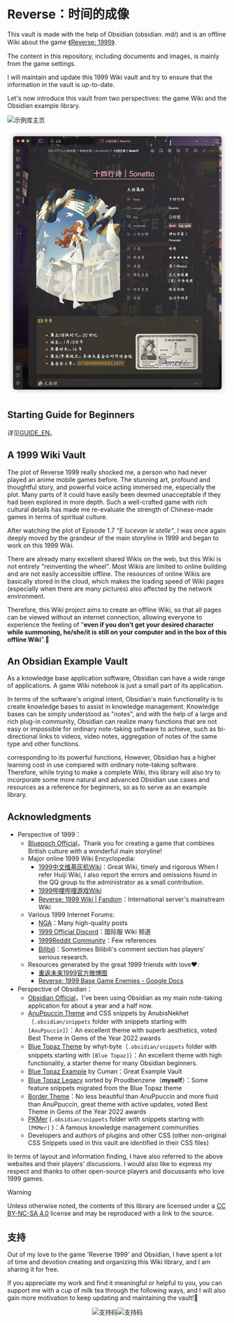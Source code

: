 # Reverse：时间的成像

This vault is made with the help of Obsidian (obsidian. md/) and is an offline Wiki about the game [《Reverse: 1999》](https://re.bluepoch.com/home/&wd=&eqid=fbb5beb400098f260000000464755c7c).

The content in this repository, including documents and images, is mainly from the game settings. 

I will maintain and update this 1999 Wiki vault and try to ensure that the information in the vault is up-to-date.

Let's now introduce this vault from two perspectives: the game Wiki and the Obsidian example library.

![示例库主页](assets/README.assets/示例库主页.png)

![角色档案](assets/README.assets/角色档案.png)

## Starting Guide for Beginners

详见<a href="https://github.com/ProudBenzene/Reverse1999Wiki-in-Obsidian/blob/main/000-%E7%AE%B1%E7%9A%84%E6%9E%84%E9%80%A0/README/GUIDE_EN.md">GUIDE_EN</a>。

## A 1999 Wiki Vault

The plot of Reverse 1999 really shocked me, a person who had never played an anime mobile games before. The stunning art, profound and thoughtful story, and powerful voice acting immersed me, especially the plot. Many parts of it could have easily been deemed unacceptable if they had been explored in more depth. Such a well-crafted game with rich cultural details has made me re-evaluate the strength of Chinese-made games in terms of spiritual culture.

After watching the plot of Episode 1.7 *"E lucevan le stelle"*, I was once again deeply moved by the grandeur of the main storyline in 1999 and began to work on this 1999 Wiki.

There are already many excellent shared Wikis on the web, but this Wiki is not entirely "reinventing the wheel". Most Wikis are limited to online building and are not easily accessible offline. The resources of online Wikis are basically stored in the cloud, which makes the loading speed of Wiki pages (especially when there are many pictures) also affected by the network environment.

Therefore, this Wiki project aims to create an offline Wiki, so that all pages can be viewed without an internet connection, allowing everyone to experience the feeling of "**even if you don't get your desired character while summoning, he/she/it is still on your computer and in the box of this offline Wiki**".🥰
## An Obsidian Example Vault

As a knowledge base application software, Obsidian can have a wide range of applications. A game Wiki notebook is just a small part of its application.

In terms of the software's original intent, Obsidian's main functionality is to create knowledge bases to assist in knowledge management. Knowledge bases can be simply understood as "notes", and with the help of a large and rich plug-in community, Obsidian can realize many functions that are not easy or impossible for ordinary note-taking software to achieve, such as bi-directional links to videos, video notes, aggregation of notes of the same type and other functions.

 corresponding to its powerful functions, However, Obsidian has a higher learning cost in use compared with ordinary note-taking software. Therefore, while trying to make a complete Wiki, this library will also try to incorporate some more natural and advanced Obsidian use cases and resources as a reference for beginners, so as to serve as an example library.


## Acknowledgments
- Perspective of 1999：
	- [Bluepoch Official](https://www.bluepoch.com/)，Thank you for creating a game that combines British culture with a wonderful main storyline!
	- Major online 1999 Wiki Encyclopedia:
		-  [1999中文维基灰机Wiki](https://res1999.huijiwiki.com/wiki/%E8%A7%92%E8%89%B2%E5%88%97%E8%A1%A8)：Great Wiki, timely and rigorous When I refer Huiji Wiki, I also report the errors and omissions found in the QQ group to the administrator as a small contribution.
		- [1999哔哩哔哩游戏Wiki](https://wiki.biligame.com/reverse1999/%E9%A6%96%E9%A1%B5)
		- [Reverse: 1999 Wiki | Fandom](https://reverse1999.fandom.com/wiki/Reverse:_1999_Wiki)：International server's mainstream Wiki
	- Various 1999 Internet Forums:
		-  [NGA](https://ngabbs.com/thread.php?fid=510389)：Many high-quality posts
		- [1999 Official Discord](https://discord.gg/reverse1999)：国际服 Wiki 频道
		- [1999Reddit Community](https://www.reddit.com/r/Reverse1999)：Few references
		- [Bilibili](https://www.bilibili.com/)：Sometimes Bilibili's comment section has players' serious research.
	- Resources generated by the great 1999 friends with love♥️:
		- [重返未来1999官方微博图](https://pan.baidu.com/s/1A4o9VM4kPa_vzWZEtHiZSA?pwd=1999#list/path=%2F)
		- [Reverse: 1999 Base Game Enemies - Google Docs](https://docs.google.com/document/d/1HX-r1yrY82VKAkFtTo2HRI1M6DFT8bUdUxnEZLNoBB0/edit?pli=1)
- Perspective of Obsidian：
	- [Obsidian Official](https://obsidian.md)，I've been using Obsidian as my main note-taking application for about a year and a half now.
	- [AnuPpuccin Theme](https://github.com/AnubisNekhet/AnuPpuccin) and CSS snippets by AnubisNekhet（`.obsidian/snippets` folder with snippets starting with `[AnuPpuccin]`）：An excellent theme with superb aesthetics, voted Best Theme in Gems of the Year 2022 awards
	- [Blue Topaz Theme](https://github.com/PKM-er/Blue-Topaz_Obsidian-css) by whyt-byte（`.obsidian/snippets` folder with snippets starting with `[Blue Topaz]`）：An excellent theme with high functionality, a starter theme for many Obsidian beginners.
	- [Blue Topaz Example](https://github.com/PKM-er/Blue-topaz-example) by Cuman：Great Example Vault
	- [Blue Topaz Legacy](https://github.com/ProudBenzene/Blue-Topaz-Legacy) sorted by Proudbenzene（**myself**）：Some feature snippets migrated from the Blue Topaz theme
	- [Border Theme](https://github.com/Akifyss/obsidian-border)：No less beautiful than AnuPpuccin and more fluid than AnuPpuccin, great theme with active updates, voted Best Theme in Gems of the Year 2022 awards
	- [PKMer](https://pkmer.net/) (`.obsidian/snippets` folder with snippets starting with `[PKMer]` )：A famous knowledge management communities
	- Developers and authors of plugins and other CSS (other non-original CSS Snippets used in this vault are identified in their CSS files)


In terms of layout and information finding, I have also referred to the above websites and their players' discussions. I would also like to express my respect and thanks to other open-source players and discussants who love 1999 games.

> [!warning]
> Unless otherwise noted, the contents of this library are licensed under a [CC BY-NC-SA 4.0](https://creativecommons.org/licenses/by-nc-sa/4.0/) license and may be reproduced with a link to the source.

## 支持

Out of my love to the game 'Reverse 1999' and Obsidian, I have spent a lot of time and devotion creating and organizing this Wiki library, and I am sharing it for free.

If you appreciate my work and find it meaningful or helpful to you, you can support me with a cup of milk tea through the following ways, and I will also gain more motivation to keep updating and maintaining the vault!🦾

<center><img src="https://figure-bed123.oss-cn-beijing.aliyuncs.com/202406231057963.jpg" alt="支持码" width="250"><img src="https://figure-bed123.oss-cn-beijing.aliyuncs.com/202406080244833.jpg" alt="支持码" width="250"></center>

